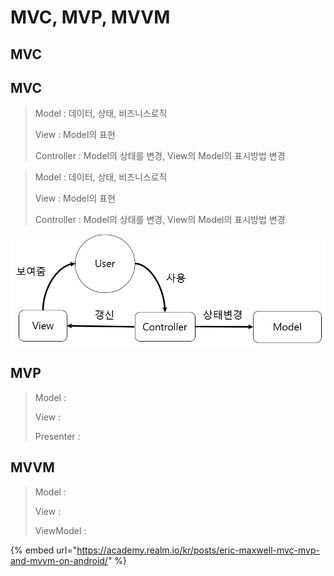 # MVC, MVP, MVVM

## MVC

## MVC

> Model :  데이터, 상태, 비즈니스로직 
>
> View : Model의 표현
>
> Controller :  Model의 상태를 변경, View의 Model의 표시방법 변경

> Model :  데이터, 상태, 비즈니스로직 
>
> View : Model의 표현
>
> Controller :  Model의 상태를 변경, View의 Model의 표시방법 변경



![](../.gitbook/assets/image.png)



## MVP



> Model : 
>
> View :
>
> Presenter :



## MVVM



> Model : 
>
> View : 
>
> ViewModel :























{% embed url="https://academy.realm.io/kr/posts/eric-maxwell-mvc-mvp-and-mvvm-on-android/" %}



